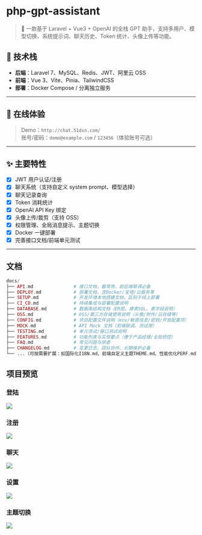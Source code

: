 # php-gpt-assistant

> 🚀 一款基于 Laravel + Vue3 + OpenAI 的全栈 GPT 助手，支持多用户、模型切换、系统提示词、聊天历史、Token 统计、头像上传等功能。

## 🧩 技术栈

- **后端**：Laravel 7、MySQL、Redis、JWT、阿里云 OSS
- **前端**：Vue 3、Vite、Pinia、TailwindCSS
- **部署**：Docker Compose / 分离独立服务

---

## 🎉 在线体验

> Demo：`http://chat.51dsn.com/`  
> 账号/密码：`demo@example.com` / `123456`（体验账号可选）

---

## ✨ 主要特性

- [x] JWT 用户认证/注册
- [x] 聊天系统（支持自定义 system prompt、模型选择）
- [x] 聊天记录查询
- [x] Token 消耗统计
- [x] OpenAI API Key 绑定
- [x] 头像上传/裁剪（支持 OSS）
- [x] 权限管理、全局消息提示、主题切换
- [x] Docker 一键部署
- [x] 完善接口文档/前端单元测试

---

## 文档
```php
docs/
├── API.md               # 接口文档，最常用，前后端联调必备
├── DEPLOY.md            # 部署文档，含Docker/宝塔/云服务等
├── SETUP.md             # 开发环境本地搭建文档，区别于线上部署
├── CI_CD.md             # 持续集成与部署配置说明
├── DATABASE.md          # 数据库结构文档（ER图、建表SQL、表字段说明）
├── OSS.md               # OSS/第三方存储使用说明（头像/附件/云存储等）
├── CONFIG.md            # 项目配置文件说明（env/敏感信息/密钥/开放配置项）
├── MOCK.md              # API Mock 文档（前端联调、测试用）
├── TESTING.md           # 单元测试/接口测试说明
├── FEATURES.md          # 功能列表与实现要点（便于产品经理/全局把控）
├── FAQ.md               # 常见问题与排查
├── CHANGELOG.md         # 变更日志，团队协作、长期维护必备
└── ...（可按需要扩展：如国际化I18N.md、前端自定义主题THEME.md、性能优化PERF.md等）
```

## 项目预览

### 登陆
<img src="https://archive.biliimg.com/bfs/archive/0eab6f0369257c71e6e05bb48c5cc4c3011973be.png"  referrerpolicy="no-referrer">

### 注册
<img src="https://archive.biliimg.com/bfs/archive/7f6ce0fcccf23b7319866e43d73e117fc2a04176.png"  referrerpolicy="no-referrer">

### 聊天
<img src="https://archive.biliimg.com/bfs/archive/2ae0ede957d11382e71c0c1fd8d12115cc8d5e02.png"  referrerpolicy="no-referrer">

### 设置
<img src="https://archive.biliimg.com/bfs/archive/458ac73bdf96f94e7bcb6c1da5d58fc9aee6d6a2.png"  referrerpolicy="no-referrer">

### 主题切换

<img src="https://archive.biliimg.com/bfs/archive/4b5edd96f6b0ca1345bb4ffc0910c443a2d65b1d.png"  referrerpolicy="no-referrer">


